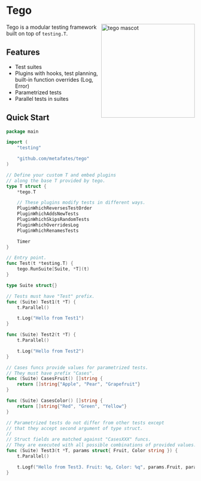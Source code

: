 # Tego

<img src="https://github.com/user-attachments/assets/66844de4-4b13-428a-b924-1f26718cee41" align="right" width="250" alt="tego mascot">

Tego is a modular testing framework built on top of `testing.T`.

## Features

- Test suites
- Plugins with hooks, test planning, built-in function overrides (Log, Error)
- Parametrized tests
- Parallel tests in suites


## Quick Start

```go
package main

import (
	"testing"

	"github.com/metafates/tego"
)

// Define your custom T and embed plugins
// along the base T provided by tego.
type T struct {
	*tego.T

	// These plugins modify tests in different ways.
	PluginWhichReversesTestOrder
	PluginWhichAddsNewTests
	PluginWhichSkipsRandomTests
	PluginWhichOverridesLog
	PluginWhichRenamesTests

	Timer
}

// Entry point.
func Test(t *testing.T) {
	tego.RunSuite[Suite, *T](t)
}

type Suite struct{}

// Tests must have "Test" prefix.
func (Suite) Test1(t *T) {
	t.Parallel()

	t.Log("Hello from Test1")
}

func (Suite) Test2(t *T) {
	t.Parallel()

	t.Log("Hello from Test2")
}

// Cases funcs provide values for parametrized tests.
// They must have prefix "Cases".
func (Suite) CasesFruit() []string {
	return []string{"Apple", "Pear", "Grapefruit"}
}

func (Suite) CasesColor() []string {
	return []string{"Red", "Green", "Yellow"}
}

// Parametrized tests do not differ from other tests except
// that they accept second argument of type struct.
//
// Struct fields are matched against "CasesXXX" funcs.
// They are executed with all possible combinations of provided values.
func (Suite) Test3(t *T, params struct{ Fruit, Color string }) {
	t.Parallel()

	t.Logf("Hello from Test3. Fruit: %q, Color: %q", params.Fruit, params.Color)
}
```
